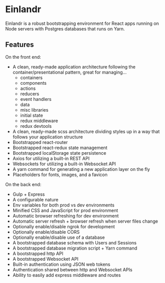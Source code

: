 # Einlandr

Einlandr is a robust bootstrapping environment for React apps running on Node servers with Postgres databases that runs on Yarn.

## Features

On the front end:

- A clean, ready-made application architecture following the container/presentational pattern, great for managing...
  - containers
  - components
  - actions
  - reducers
  - event handlers
  - data
  - misc libraries
  - initial state
  - redux middleware
  - redux devtools
- A clean, ready-made scss architecture dividing styles up in a way that follows your application structure
- Bootstrapped react-router
- Bootstrapped react-redux state management
- Bootstrapped localStorage state persistence
- Axios for utilizing a built-in REST API
- Websockets for utilizing a built-in Websocket API
- A yarn command for generating a new application layer on the fly
- Placeholders for fonts, images, and a favicon

On the back end:

- Gulp + Express
- A configurable nature
- Env variables for both prod vs dev environments
- Minified CSS and JavaScript for prod environment
- Automatic browser refreshing for dev environment
- Automatic server refresh + browser refresh when server files change
- Optionally enable/disable ngrok for development
- Optionally enable/disable CORS
- Optionally enable/disable use of a database
- A bootstrapped database schema with Users and Sessions
- A bootstrapped database migration script + Yarn command
- A bootstrapped http API
- A bootstrapped Websocket API
- Built-in authentication using JSON web tokens
- Authentication shared between http and Websocket APIs
- Ability to easily add express middleware and routes
